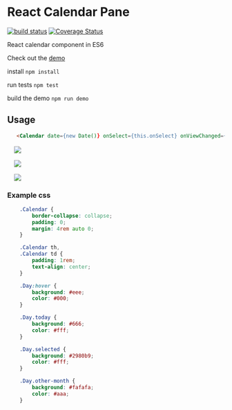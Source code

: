 # React Calendar Pane

[![build status](https://img.shields.io/travis/tomkp/react-calendar-pane/master.svg?style=flat-square)](https://travis-ci.org/tomkp/react-calendar-pane)
[![Coverage Status](https://img.shields.io/coveralls/tomkp/react-calendar-pane/master.svg?style=flat-square)](https://coveralls.io/r/tomkp/react-calendar-pane?branch=master)


React calendar component in ES6

Check out the [demo](http://react-calendar-pane.surge.sh/)


install
```npm install```

run tests
```npm test```

build the demo
```npm run demo```


## Usage


```html
   <Calendar date={new Date()} onSelect={this.onSelect} onViewChanged={this.onViewChanged} />
```

<div align="center">
  <img src="docs/cap2.png" style="margin:1rem;display:block;" />
  <img src="docs/cap3.png" style="margin:1rem;display:block;" />
  <img src="docs/cap4.png" style="margin:1rem;display:block;" />
</div>

### Example css

```css
    .Calendar {
        border-collapse: collapse;
        padding: 0;
        margin: 4rem auto 0;
    }

    .Calendar th,
    .Calendar td {
        padding: 1rem;
        text-align: center;
    }

    .Day:hover {
        background: #eee;
        color: #000;
    }

    .Day.today {
        background: #666;
        color: #fff;
    }

    .Day.selected {
        background: #2980b9;
        color: #fff;
    }

    .Day.other-month {
        background: #fafafa;
        color: #aaa;
    }
```




